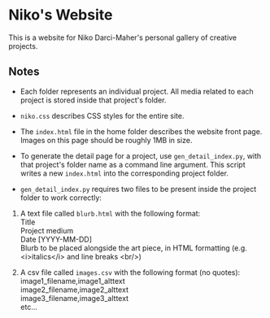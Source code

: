 # Niko's Website
This is a website for Niko Darci-Maher's personal gallery of creative projects.

## Notes
* Each folder represents an individual project. All media related to each project is stored inside that project's folder.

* `niko.css` describes CSS styles for the entire site.

* The `index.html` file in the home folder describes the website front page. Images on this page should be roughly 1MB in size.

* To generate the detail page for a project, use `gen_detail_index.py`, with that project's folder name as a command line argument. This script writes a new `index.html` into the corresponding project folder.

* `gen_detail_index.py` requires two files to be present inside the project folder to work correctly:
1. A text file called `blurb.html` with the following format:<br/>
Title<br/>
Project medium<br/>
Date [YYYY-MM-DD]<br/>
Blurb to be placed alongside the art piece, in HTML formatting (e.g. \<i>italics\</i> and line breaks \<br/>)

2. A csv file called `images.csv` with the following format (no quotes):<br/>
image1_filename,image1_alttext<br/>
image2_filename,image2_alttext<br/>
image3_filename,image3_alttext<br/>
etc...